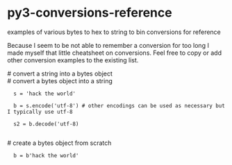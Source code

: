 # py3-conversions-reference
examples of various bytes to hex to string to bin conversions for reference
<p>
Because I seem to be not able to remember a conversion for too long I made myself that little cheatsheet on conversions. Feel free to copy or add other conversion examples to the existing list.
</p>

<p>
  # convert a string into a bytes object<br>
  # convert a bytes object into a string<br>
<code>
  s = 'hack the world'<br>
  b = s.encode('utf-8') # other encodings can be used as necessary but I typically use utf-8<br>
  s2 = b.decode('utf-8)<br>
</code></p>
<p>
  # create a bytes object from scratch<br>
<code>
  b = b'hack the world'<br>
  </code>
  </p>
  
  
  

